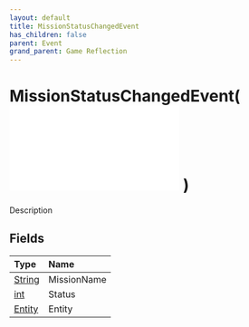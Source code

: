 ```yaml
---
layout: default
title: MissionStatusChangedEvent
has_children: false
parent: Event
grand_parent: Game Reflection
---
```

# MissionStatusChangedEvent( ![ EntityEventBase ](/game-reflection/events/entity_event_base.md) )
Description 

## Fields
| Type | Name |
|:-------------|:--------------|
| [String](/game-reflection/components/string.md) | MissionName |
| [int](/game-reflection/enums/int.md) | Status |
| [Entity](/game-reflection/classes/entity.md) | Entity |
